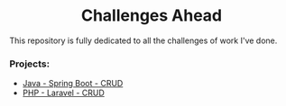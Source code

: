 <div align="center">
  <h1>Challenges Ahead</h1>
</div>
This repository is fully dedicated to all the challenges of work I've done. 

### Projects:
- [Java - Spring Boot - CRUD](https://github.com/igorjcqs/Challenges/tree/Spring-Boot-CRUD)
- [PHP - Laravel - CRUD](https://github.com/igorjcqs/Challenges/tree/PHP-Laravel-CRUD)
